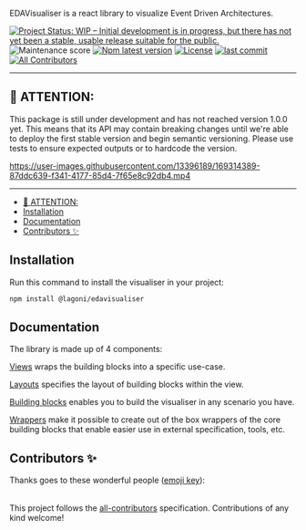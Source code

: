 EDAVisualiser is a react library to visualize Event Driven Architectures.

[![Project Status: WIP – Initial development is in progress, but there has not yet been a stable, usable release suitable for the public.](https://www.repostatus.org/badges/latest/wip.svg)](https://www.repostatus.org/#wip)
![Maintenance score](https://img.shields.io/npms-io/maintenance-score/@asyncapi/modelina)
[![Npm latest version](https://img.shields.io/npm/v/@lagoni/edavisualiser)](https://www.npmjs.com/package/@lagoni/edavisualiser)
[![License](https://img.shields.io/github/license/jonaslagoni/EDAVisualiser)](https://github.com/asyncapi/modelina/blob/master/LICENSE)
[![last commit](https://img.shields.io/github/last-commit/jonaslagoni/EDAVisualiser)](https://github.com/asyncapi/modelina/commits/master) <!-- ALL-CONTRIBUTORS-BADGE:START - Do not remove or modify this section -->
[![All Contributors](https://img.shields.io/badge/all_contributors-0-orange.svg?style=flat-square)](#contributors-)
<!-- ALL-CONTRIBUTORS-BADGE:END -->

---

## :loudspeaker: ATTENTION:

This package is still under development and has not reached version 1.0.0 yet. This means that its API may contain breaking changes until we're able to deploy the first stable version and begin semantic versioning. Please use tests to ensure expected outputs or to hardcode the version.

https://user-images.githubusercontent.com/13396189/169314389-87ddc639-f341-4177-85d4-7f65e8c92db4.mp4

---

<!-- toc is generated with GitHub Actions do not remove toc markers -->

<!-- toc -->

- [:loudspeaker: ATTENTION:](#loudspeaker-attention)
- [Installation](#installation)
- [Documentation](#documentation)
- [Contributors ✨](#contributors-)

<!-- tocstop -->

## Installation

Run this command to install the visualiser in your project:

```bash
npm install @lagoni/edavisualiser
```

## Documentation
The library is made up of 4 components:

[Views](./docs/views.md) wraps the building blocks into a specific use-case.

[Layouts](./docs/layouts.md) specifies the layout of building blocks within the view.

[Building blocks](./docs/building-blocks.md) enables you to build the visualiser in any scenario you have.

[Wrappers](./docs/wrappers.md) make it possible to create out of the box wrappers of the core building blocks that enable easier use in external specification, tools, etc.

## Contributors ✨

Thanks goes to these wonderful people ([emoji key](https://allcontributors.org/docs/en/emoji-key)):

<!-- ALL-CONTRIBUTORS-LIST:START - Do not remove or modify this section -->
<!-- prettier-ignore-start -->
<!-- markdownlint-disable -->
<table>
</table>

<!-- markdownlint-restore -->
<!-- prettier-ignore-end -->

<!-- ALL-CONTRIBUTORS-LIST:END -->

This project follows the [all-contributors](https://github.com/all-contributors/all-contributors) specification. Contributions of any kind welcome!

